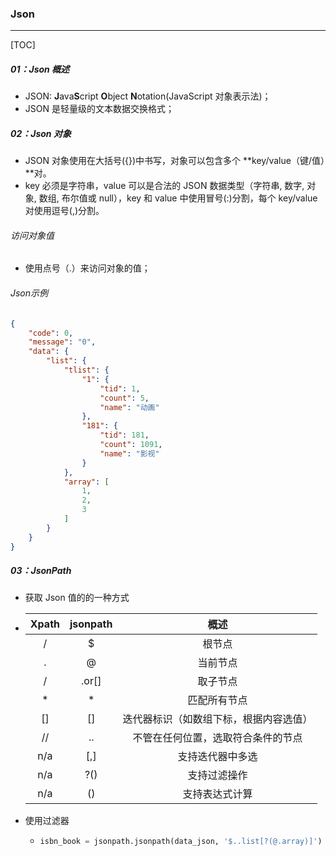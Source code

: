 ### Json

------

[TOC]

##### 01：Json 概述

- JSON: **J**ava**S**cript **O**bject **N**otation(JavaScript 对象表示法)；
- JSON 是轻量级的文本数据交换格式；

##### 02：Json 对象

- JSON 对象使用在大括号({})中书写，对象可以包含多个 **key/value（键/值）**对。
- key 必须是字符串，value 可以是合法的 JSON 数据类型（字符串, 数字, 对象, 数组, 布尔值或 null），key 和 value 中使用冒号(:)分割，每个 key/value 对使用逗号(,)分割。

###### 访问对象值

- 使用点号（.）来访问对象的值；

###### Json示例

```json
{
    "code": 0,
    "message": "0",
    "data": {
        "list": {
            "tlist": {
                "1": {
                    "tid": 1,
                    "count": 5,
                    "name": "动画"
                },
                "181": {
                    "tid": 181,
                    "count": 1091,
                    "name": "影视"
                }
            },
            "array": [
                1,
                2,
                3
            ]
        }
    }
}
```

##### 03：JsonPath

- 获取 Json 值的的一种方式

- | Xpath | jsonpath |                  概述                  |
  | :---: | :------: | :------------------------------------: |
  |   /   |    $     |                 根节点                 |
  |   .   |    @     |                当前节点                |
  |   /   |  .or[]   |                取子节点                |
  |   *   |    *     |              匹配所有节点              |
  |  []   |    []    | 迭代器标识（如数组下标，根据内容选值） |
  |  //   |    ..    |   不管在任何位置，选取符合条件的节点   |
  |  n/a  |   [,]    |            支持迭代器中多选            |
  |  n/a  |   ?()    |              支持过滤操作              |
  |  n/a  |    ()    |             支持表达式计算             |

- 使用过滤器

  - ```python
    isbn_book = jsonpath.jsonpath(data_json, '$..list[?(@.array)]')
    ```